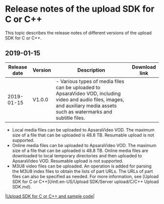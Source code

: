 # Release notes of the upload SDK for C or C++

This topic describes the release notes of different versions of the upload SDK for C or C++.

## 2019-01-15

|**Release date**|**Version**|**Description**|Download link|
|----------------|-----------|---------------|-------------|
|2019-01-15|V1.0.0|-   Various types of media files can be uploaded to ApsaraVideo VOD, including video and audio files, images, and auxiliary media assets such as watermarks and subtitle files.
-   Local media files can be uploaded to ApsaraVideo VOD. The maximum size of a file that can be uploaded is 48.8 TB. Resumable upload is not supported.
-   Online media files can be uploaded to ApsaraVideo VOD. The maximum size of a file that can be uploaded is 48.8 TB. Online media files are downloaded to local temporary directories and then uploaded to ApsaraVideo VOD. Resumable upload is not supported.
-   M3U8 video files can be uploaded. An operation is added for parsing the M3U8 index files to obtain the lists of part URLs. The URLs of part files can also be specified as needed. For more information, see [Upload SDK for C or C++](/intl.en-US/Upload SDK/Server upload/C/C++ Upload SDK.md).

|[Upload SDK for C or C++ and sample code](http://docs-aliyun.cn-hangzhou.oss.aliyun-inc.com/assets/attach/102787/cn_zh/1558078831675/VodSDK-C_1.0.0.tar.gz)|

